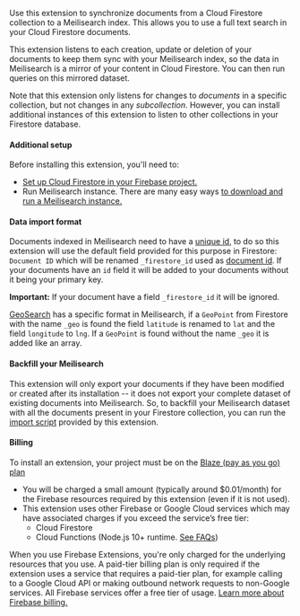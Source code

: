 Use this extension to synchronize documents from a Cloud Firestore collection to a Meilisearch index. This allows you to use a full text search in your Cloud Firestore documents.

This extension listens to each creation, update or deletion of your documents to keep them sync with your Meilisearch index, so the data in Meilisearch is a mirror of your content in Cloud Firestore. You can then run queries on this mirrored dataset.

Note that this extension only listens for changes to _documents_ in a specific collection, but not changes in any _subcollection_. However, you can install additional instances of this extension to listen to other collections in your Firestore database.

#### Additional setup

Before installing this extension, you'll need to:

- [Set up Cloud Firestore in your Firebase project.](https://firebase.google.com/docs/firestore/quickstart)
- Run Meilisearch instance. There are many easy ways [to download and run a Meilisearch instance.](https://docs.meilisearch.com/learn/getting_started/installation.html#download-and-launch)

#### Data import format

Documents indexed in Meilisearch need to have a [unique id](https://docs.meilisearch.com/learn/core_concepts/documents.html#primary-field), to do so this extension will use the default field provided for this purpose in Firestore: `Document ID` which will be renamed `_firestore_id` used as [document id](https://docs.meilisearch.com/learn/core_concepts/documents.html#document-id). If your documents have an `id` field it will be added to your documents without it being your primary key.

**Important:**  If your document have a field `_firestore_id` it will be ignored.

[GeoSearch](https://docs.meilisearch.com/reference/features/geosearch.html#geosearch) has a specific format in Meilisearch, if a `GeoPoint` from Firestore with the name `_geo` is found the field `latitude` is renamed to `lat` and the field `longitude` to `lng`.
If a `GeoPoint` is found without the name `_geo` it is added like an array.

#### Backfill your Meilisearch

This extension will only export your documents if they have been modified or created after its installation -- it does not export your complete dataset of existing documents into Meilisearch. So, to backfill your Meilisearch dataset with all the documents present in your Firestore collection, you can run the [import script](https://github.com/meilisearch/firestore-meilisearch/) provided by this extension.

#### Billing

To install an extension, your project must be on the [Blaze (pay as you go) plan](https://firebase.google.com/pricing)

* You will be charged a small amount (typically around $0.01/month) for the Firebase resources required by this extension (even if it is not used).
* This extension uses other Firebase or Google Cloud services which may have
  associated charges if you exceed the service’s free tier:
  *   Cloud Firestore
  *   Cloud Functions (Node.js 10+ runtime. [See FAQs](https://firebase.google.com/support/faq#extensions-pricing))

When you use Firebase Extensions, you're only charged for the underlying
resources that you use. A paid-tier billing plan is only required if the
extension uses a service that requires a paid-tier plan, for example calling to
a Google Cloud API or making outbound network requests to non-Google services.
All Firebase services offer a free tier of usage.
[Learn more about Firebase billing.](https://firebase.google.com/pricing)

